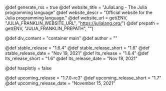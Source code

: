 <!-- RSS parameters -->
@def generate_rss = true
@def website_title = "JuliaLang - The Julia programming language"
@def website_descr = "Official website for the Julia programming language."
@def website_url = get(ENV, "JULIA_FRANKLIN_WEBSITE_URL", "https://julialang.org/")
@def prepath = get(ENV, "JULIA_FRANKLIN_PREPATH", "")

<!-- NOTE: don't change what's below -->
@def div_content = "container main" <!-- instead of franklin-content -->
@def author = ""

<!-- Templating of the Downloads -->
@def stable_release = "1.6.4"
@def stable_release_short = "1.6"
@def stable_release_date = "Nov 19, 2021"
@def lts_release = "1.6.4"
@def lts_release_short = "1.6"
@def lts_release_date = "Nov 19, 2021"
<!-- plotly -->
@def hasplotly = false

<!--
If the following lines are commented, the "upcoming release" section
in `downloads/index.md` will not be shown.
-->
@def upcoming_release = "1.7.0-rc3"
@def upcoming_release_short = "1.7"
@def upcoming_release_date = "November 15, 2021"
